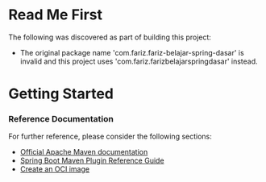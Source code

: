 # Read Me First
The following was discovered as part of building this project:

* The original package name 'com.fariz.fariz-belajar-spring-dasar' is invalid and this project uses 'com.fariz.farizbelajarspringdasar' instead.

# Getting Started

### Reference Documentation
For further reference, please consider the following sections:

* [Official Apache Maven documentation](https://maven.apache.org/guides/index.html)
* [Spring Boot Maven Plugin Reference Guide](https://docs.spring.io/spring-boot/docs/2.7.5/maven-plugin/reference/html/)
* [Create an OCI image](https://docs.spring.io/spring-boot/docs/2.7.5/maven-plugin/reference/html/#build-image)

